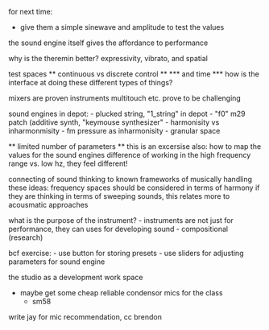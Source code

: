 for next time:
- give them a simple sinewave and amplitude to test the values

the sound engine itself gives the affordance to performance

why is the theremin better?
expressivity, vibrato, and spatial

test spaces
	** continuous vs discrete control **
        *** and time ***
	how is the interface at doing these different types of things?

mixers are proven instruments
multitouch etc. prove to be challenging

sound engines in depot:
    - plucked string, "1_string" in depot
    - "f0" m29 patch (additive synth, "keymouse synthesizer"
    - harmonisity vs inharmonmisity
    - fm
        pressure as inharmonisity 
    - granular space

** limited number of parameters **
    this is an excersise also: how to map the values for the sound engines
        difference of working in the high frequency range vs. low hz,
            they feel different!

connecting of sound thinking to known frameworks of musically handling these ideas:
    frequency spaces should be considered in terms of harmony
    if they are thinking in terms of sweeping sounds, this relates more to acousmatic approaches


what is the purpose of the instrument?
    - instruments are not just for performance, they can uses for developing sound
    - compositional (research)

bcf exercise:
    - use button for storing presets
    - use sliders for adjusting parameters for sound engine

the studio as a development work space


- maybe get some cheap reliable condensor mics for the class
    + sm58

write jay for mic recommendation, cc brendon




